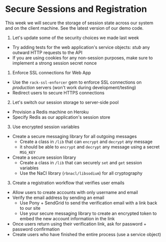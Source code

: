 # Secure Sessions and Registration

This week we will secure the storage of session state across our system and on the client machine. See the latest version of our demo code.

1. Let's update some of the security choices we made last week
  - Try adding tests for the web application's service objects: *stub* any outward HTTP requests to the API
  - If you are using cookies for any non-session purposes, make sure to implement a strong session secret nonce
1. Enforce SSL connections for Web App
  - Use the `rack-ssl-enforcer` gem to enforce SSL connections on *production* servers (won't work during development/testing)
  - Redirect users to secure HTTPS connections
2. Let's switch our session storage to server-side pool
  - Provision a Redis machine on Heroku
  - Specify Redis as our application's session store
3. Use encrypted session variables
  - Create a secure messaging library for all outgoing messages
    - Create a class in `/lib` that can `encrypt` and `decrypt` any message
    - it should be able to `encrypt` and `decrypt` any message using a secret `MSG_KEY`
  - Create a secure session library
    - Create a class in `/lib` that can securely `set` and `get` session variables
    - Use the NaCl library (`rbnacl/libsodium`) for all cryptography
3. Create a registration workflow that verifies user emails
  - Allow users to create accounts with only username and email
  - Verify the email address by sending an email
    - Use Pony + SendGrid to send the verification email with a link back to our site
    - Use your secure messaging library to create an encrypted token to embed the new account information in the link
  - Once users return using their verification link, ask for password + password confirmation
  - Create users who have finished the entire process (use a service object)
